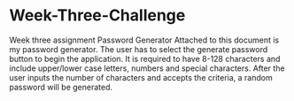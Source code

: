 # Week-Three-Challenge
Week three assignment Password Generator
Attached to this document is my password generator. 
The user has to select the generate password button to begin the application.
It is required to have 8-128 characters and include upper/lower case letters, numbers and special characters. 
After the user inputs the number of characters and accepts the criteria, a random password will be generated. 
